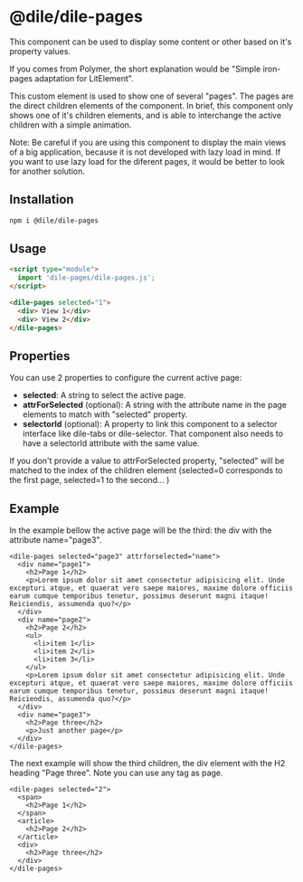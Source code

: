 # @dile/dile-pages

This component can be used to display some content or other based on it's property values.

If you comes from Polymer, the short explanation would be "Simple iron-pages adaptation for LitElement".

This custom element is used to show one of several "pages". The pages are the direct children elements of the component. In brief, this component only shows one of it's children elements, and is able to interchange the active children with a simple animation.

Note: Be careful if you are using this component to display the main views of a big application, because it is not developed with lazy load in mind. If you want to use lazy load for the diferent pages, it would be better to look for another solution.

## Installation
```bash
npm i @dile/dile-pages
```

## Usage
```html
<script type="module">
  import 'dile-pages/dile-pages.js';
</script>

<dile-pages selected="1">
  <div> View 1</div>
  <div> View 2</div>
</dile-pages>
```

## Properties

You can use 2 properties to configure the current active page:

- **selected**: A string to select the active page.
- **attrForSelected** (optional): A string with the attribute name in the page elements to match with "selected" property.
- **selectorId** (optional): A property to link this component to a selector interface like dile-tabs or dile-selector. That component also needs to have a selectorId attribute with the same value.

If you don't provide a value to attrForSelected property, "selected" will be matched to the index of the children element (selected=0 corresponds to the first page, selected=1 to the second... )

## Example

In the example bellow the active page will be the third: the div with the attribute name="page3".

```
<dile-pages selected="page3" attrforselected="name">
  <div name="page1">
    <h2>Page 1</h2>
    <p>Lorem ipsum dolor sit amet consectetur adipisicing elit. Unde excepturi atque, et quaerat vero saepe maiores, maxime dolore officiis earum cumque temporibus tenetur, possimus deserunt magni itaque! Reiciendis, assumenda quo?</p>
  </div>
  <div name="page2">
    <h2>Page 2</h2>
    <ul>
      <li>item 1</li>
      <li>item 2</li>
      <li>item 3</li>
    </ul>
    <p>Lorem ipsum dolor sit amet consectetur adipisicing elit. Unde excepturi atque, et quaerat vero saepe maiores, maxime dolore officiis earum cumque temporibus tenetur, possimus deserunt magni itaque! Reiciendis, assumenda quo?</p>
  </div>
  <div name="page3">
    <h2>Page three</h2>
    <p>Just another page</p>
  </div>
</dile-pages>
```

The next example will show the third children, the div element with the H2 heading "Page three". Note you can use any tag as page.

```
<dile-pages selected="2">
  <span>
    <h2>Page 1</h2>
  </span>
  <article>
    <h2>Page 2</h2>
  </article>
  <div>
    <h2>Page three</h2>
  </div>
</dile-pages>
```